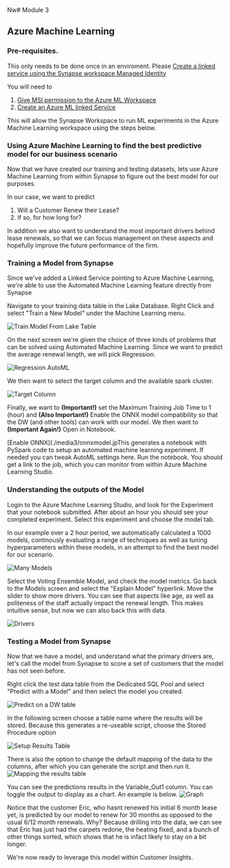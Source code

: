 Nw# Module 3

## Azure Machine Learning

### Pre-requisites.
This only needs to be done once in an enviroment. Please [Create a linked service using the Synapse workspace Managed Identity](https://learn.microsoft.com/en-us/azure/synapse-analytics/machine-learning/quickstart-integrate-azure-machine-learning#create-a-linked-service-using-the-synapse-workspace-managed-identity)

You will need to 
1. [Give MSI permission to the Azure ML Workspace](https://learn.microsoft.com/en-us/azure/synapse-analytics/machine-learning/quickstart-integrate-azure-machine-learning#give-msi-permission-to-the-azure-ml-workspace)
2. [Create an Azure ML linked Service](https://learn.microsoft.com/en-us/azure/synapse-analytics/machine-learning/quickstart-integrate-azure-machine-learning#create-an-azure-ml-linked-service)

This will allow the Synapse Workspace to run ML experiments in the Azure Machine Learning workspace using the steps below. 

### Using Azure Machine Learning to find the best predictive model for our business scenario

Now that we have created our training and testing datasets, lets use Azure Machine Learning from within Synapse to figure out the best model for our purposes. 

In our case, we want to predict
1. Will a Customer Renew their Lease?
2. If so, for how long for?

In addition we also want to understand the most important drivers behind lease renewals, so that we can focus management on these aspects and hopefully improve the future performance of the firm.

### Training a Model from Synapse
Since we've added a Linked Service pointing to Azure Machine Learning, we're able to use the Automated Machine Learning feature directly from Synapse

Navigate to your training data table in the Lake Database. Right Click and select "Train a New Model" under the Machine Learning menu.

![Train Model From Lake Table](./media3/trainmodelfromtable.jpg)

On the next screen we're given the choice of three kinds of problems that can be solved using Automated Machine Learning. Since we want to predict the average renewal length, we will pick Regression.

![Regression AutoML](./media3/selectRegression.jpg)

We then want to select the target column and the available spark cluster.

![Target Column](./media3/targetcolumn.jpg)

Finally, we want to **(Important!)** set the Maximum Training Job Time to 1 (hour) and **(Also Important!)** Enable the ONNX model compatibility so that the DW (and other tools) can work with our model. We then want to **(Important Again!)** Open in Notebook. 

[Enable ONNX](./media3/onnxmodel.jpThis generates a notebook with PySpark code to setup an automated machine learning experiment. If needed you can tweak AutoML settings here. Run the notebook. You should get a link to the job, which you can monitor from within Azure Machine Learning Studio. 


### Understanding the outputs of the Model

Login to the Azure Machine Learning Studio, and look for the Experiment that your notebook submitted. After about an hour you should see your completed experiment. Select this experiment and choose the model tab. 

In our example over a 2 hour period, we automatically calculated a 1000 models, continously evaluating a range of techniques as well as tuning hyperparameters within these models, in an attempt to find the best model for our scenario. 

![Many Models](./media3/manymodels.jpg)

Select the Voting Ensemble Model, and check the model metrics. Go back to the Models screen and select the "Explain Model" hyperlink. Move the slider to show more drivers. You can see that aspects like age, as well as politeness of the staff actually impact the renewal length. This makes intuitive sense, but now we can also back this with data. 

![Drivers ](./media3/drivers.jpg)


### Testing a Model from Synapse


Now that we have a model, and understand what the primary drivers are, let's call the model from Synapse to score a set of customers that the model has not seen before. 

Right click the test data table from the Dedicated SQL Pool and select "Predict with a Model" and then select the model you created.

![Predict on a DW table](./media3/dwtablepredict.jpg)

In the following screen choose a table name where the results will be stored. Because this generates a re-useable script, choose  the Stored Procedure option

![Setup Results Table](./media3/resultstable.jpg)

There is also the option to change the default mapping of the data to the columns, after which you can generate the script and then run it. 
![Mapping the results table](./media3/getpredictions.jpg) 

You can see the predictions results in the Variable_Out1 column. You can toggle the output to display as a chart. An example is below. 
![Graph](./media3/graph.jpg) 

Notice that the customer Eric, who hasnt renewed his initial 6 month lease yet, is predicted by our model to renew for 30 months as opposed to the usual 6/12 month renewals. Why? Because drilling into the data, we can see that Eric has just had the carpets redone, the heating fixed, and a bunch of other things sorted, which shows that he is infact likely to stay on a bit longer.

We're now ready to leverage this model within Customer Insights. 